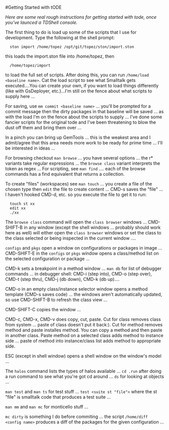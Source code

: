 #Getting Started with tODE

*Here are some real rough instructions for getting started with tode, once you've launced a TDShell console.*

The first thing to do is load up some of the scripts that I use for development. Type the following at the shell prompt:

```
  ston import /home/topez /opt/git/topez/ston/import.ston
```

this loads the import.ston file into /home/topez, then

```
  /home/topez/import
```

to load the full set of scripts. After doing this, you can run `/home/load <baseline name>`. Cat the load script to see what Smalltalk gets executed....You can create your own, if you want to load things differently (like with GsDeployer, etc.)...I'm still on the fence about what scripts to supply here ...

For saving, use `mm commit <baseline name>` ... you'll be prompted for a commit message then the dirty packages in that baseline will be saved ... as with the load I'm on the fence about the scripts to supply ... I've done some fancier scripts for the original tode and I've been threatening to blow the dust off them and bring them over ... 

In a pinch you can bring up GemTools ... this is the weakest area and I admit/agree that this area needs more work to be ready for prime time ... I'll be interested in ideas ...

For browsing checkout `man browse` ... you have several options ... the r* variants take regular expressions ... the `browse class` variant interprets the token as regex ... For scripting, see `man find` .... each of the browse commands has a find equivalent that returns a collection.

To create "files" (workspaces) see `man touch` ... you create a file of the chosen type then `edit` the file to create content ... CMD-s saves the "file" ... I haven't hooked CMD-d, etc. so you execute the file to get it to run:

```
  touch st xx
  edit xx
  ./xx
```

The `browse class` command will open the `class browser` windows ... CMD-SHIFT-B in any window (except the shell windows ... probably should work here as well) will either open the `class browser` windows or set the class to the class selected or being inspected in the current window ....

`configs` and `pkgs` open a window on configurations or packages in image ... CMD-SHIFT-E in the `configs` or `pkgs` window opens a class/method list on the selected configuration or package ...

CMD-k sets a breakpoint in a method window ... `man db` for list of debugger commands ... in debugger shell: CMD-i (step into), CMD-o (step over), CMD-t (step thru), CMD-j (db down), CMD-k (db up)....

CMD-o in an empty class/instance selector window opens a method template (CMD-s saves code) ... the windows aren't automatically updated, so use CMD-SHIFT-B to refresh the class view ...

CMD-SHIFT-C copies the window ...

CMD-c, CMD-x, CMD-v does copy, cut, paste. Cut for class removes class from system ... paste of class doesn't put it back:). Cut for method removes method and paste installes method. You can copy a method and then paste in another class. Paste method on a selected class adds method to instance side ... paste of method into instance/class list adds method to appropriate side.

ESC (except in shell window) opens a shell window on the window's model ... 

The `halos` command lists the types of halos available ... `cd .run` after doing a run command to see what you're got cd around ... `ds` for looking at objects ...

`man test` and `man ts` for test stuff ... `test <suite st "file">` where the st "file" is smalltalk code that produces a test suite ...

`man mm` and `man mc` for monticello stuff ... 

`mc dirty` is something I do before commiting ... the script `/home/diff <config name>` produces a diff of the packages for the given configuration ...

